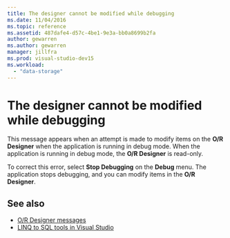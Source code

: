 ```yaml
---
title: The designer cannot be modified while debugging
ms.date: 11/04/2016
ms.topic: reference
ms.assetid: 487dafe4-d57c-4be1-9e3a-bb0a8699b2fa
author: gewarren
ms.author: gewarren
manager: jillfra
ms.prod: visual-studio-dev15
ms.workload:
  - "data-storage"
---
```

# The designer cannot be modified while debugging

This message appears when an attempt is made to modify items on the **O/R Designer** when the application is running in debug mode. When the application is running in debug mode, the **O/R Designer** is read-only.

To correct this error, select **Stop Debugging** on the **Debug** menu. The application stops debugging, and  you can modify items in the **O/R Designer**.

## See also

- [O/R Designer messages](../data-tools/o-r-designer-messages.md)
- [LINQ to SQL tools in Visual Studio](../data-tools/linq-to-sql-tools-in-visual-studio2.md)